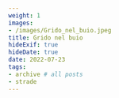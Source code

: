 ```yaml
---
weight: 1
images:
- /images/Grido_nel_buio.jpeg
title: Grido nel buio
hideExif: true
hideDate: true
date: 2022-07-23
tags:
- archive # all posts
- strade
---
```

